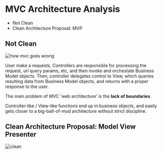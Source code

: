 # MVC Architecture Analysis

* Not Clean
* Clean Architecture Proposal: MVP

## Not Clean

![how mvc goes wrong](.wrong.jpg)

User make a requests, Controllers are responsible for processing the request, url query params, etc, and then invoke and orchestate Business Model objects. Then, controller delegates control to View, which queries resulting data from Business Model objects, and returns with a proper response to the user.

The main problem of MVC 'web architecture' is the __lack of boundaries__.

Controller-like / View-like functions end up in business objects, and easily gets closer to a big-ball-of-mud architecture without strict discipline.


## Clean Architecture Proposal: Model View Presenter

![clean](../mvp/mvp.jpg)

